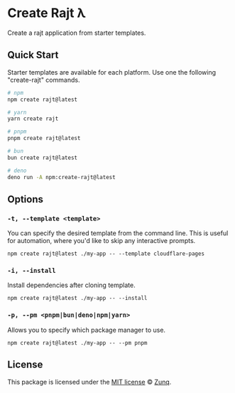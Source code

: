 # Create Rajt λ

Create a rajt application from starter templates.

## Quick Start

Starter templates are available for each platform. Use one the following "create-rajt" commands.

```bash
# npm
npm create rajt@latest

# yarn
yarn create rajt

# pnpm
pnpm create rajt@latest

# bun
bun create rajt@latest

# deno
deno run -A npm:create-rajt@latest
```

## Options

### `-t, --template <template>`

You can specify the desired template from the command line. This is useful for automation, where you'd like to skip any interactive prompts.

```
npm create rajt@latest ./my-app -- --template cloudflare-pages
```

### `-i, --install`

Install dependencies after cloning template.

```
npm create rajt@latest ./my-app -- --install
```

### `-p, --pm <pnpm|bun|deno|npm|yarn>`

Allows you to specify which package manager to use.

```
npm create rajt@latest ./my-app -- --pm pnpm
```

## License

This package is licensed under the [MIT license](LICENSE) © [Zunq](https://zunq.com).

